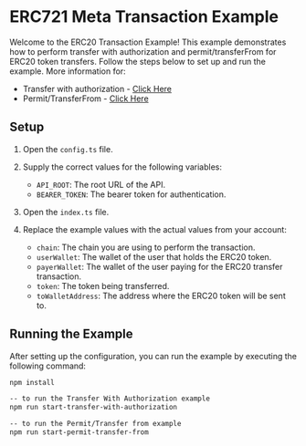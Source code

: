# ERC721 Meta Transaction Example

Welcome to the ERC20 Transaction Example! This example demonstrates how to perform transfer with authorization and permit/transferFrom for ERC20 token transfers. Follow the steps below to set up and run the example.
More information for:
- Transfer with authorization - [Click Here](https://docs.venly.io/docs/gasless-tx-transfer-with-authorization-erc20)
- Permit/TransferFrom - [Click Here](https://docs.venly.io/docs/gasless-tx-permit-transferfrom-erc20)


## Setup

1. Open the `config.ts` file.

2. Supply the correct values for the following variables:
    - `API_ROOT`: The root URL of the API.
    - `BEARER_TOKEN`: The bearer token for authentication.

3. Open the `index.ts` file.

4. Replace the example values with the actual values from your account:
    - `chain`: The chain you are using to perform the transaction.
    - `userWallet`: The wallet of the user that holds the ERC20 token.
    - `payerWallet`: The wallet of the user paying for the ERC20 transfer transaction.
    - `token`: The token being transferred.
    - `toWalletAddress`: The address where the ERC20 token will be sent to.

## Running the Example

After setting up the configuration, you can run the example by executing the following command:

```bash
npm install

-- to run the Transfer With Authorization example
npm run start-transfer-with-authorization 

-- to run the Permit/Transfer from example
npm run start-permit-transfer-from
